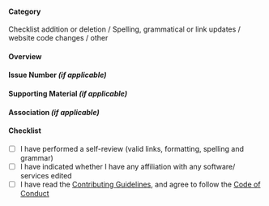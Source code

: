 <!--
Thank you for contributing to The Lunar Security Checklist 🫶
So that your PR can be reviewed quickly, please complete the following sections:
-->

#### Category
<!-- Indicate the type of PR (delete as necessary) -->
Checklist addition or deletion / Spelling, grammatical or link updates / website code changes / other

#### Overview
<!-- Briefly outline your new changes -->

#### Issue Number _(if applicable)_
<!-- If this PR is related to an issue, please include ticket number. -->

#### Supporting Material _(if applicable)_
<!-- For any content changes, additions or deletions, please include links to relevant references or supported materials -->

#### Association _(if applicable)_
<!-- If you are affiliated with a product or service that relates to this PR, please disclose this for transparency -->

#### Checklist
<!-- Please complete the following checklist 😇 -->
- [ ] I have performed a self-review (valid links, formatting, spelling and grammar)
- [ ] I have indicated whether I have any affiliation with any software/ services edited
- [ ] I have read the [Contributing Guidelines](.github/CONTRIBUTING.md), and agree to follow the [Code of Conduct](/.github/CODE_OF_CONDUCT.md)
